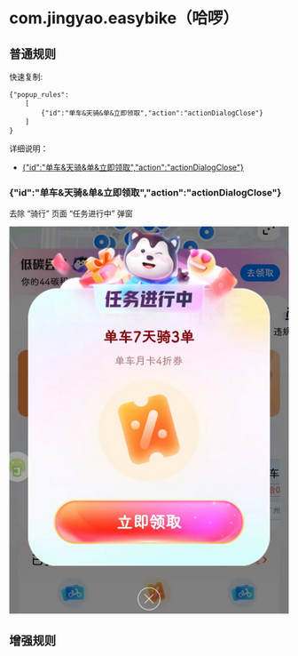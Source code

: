 # com.jingyao.easybike（哈啰）

## 普通规则

快速复制:
```
{"popup_rules":
    [
        {"id":"单车&天骑&单&立即领取","action":"actionDialogClose"}
    ]
}
```
详细说明：
- [{"id":"单车&天骑&单&立即领取","action":"actionDialogClose"}](#id单车天骑单立即领取actionactiondialogclose)


### {"id":"单车&天骑&单&立即领取","action":"actionDialogClose"}
去除 “骑行” 页面 “任务进行中” 弹窗

![](./assets/骑行页面任务进行中弹窗.jpg)


## 增强规则
